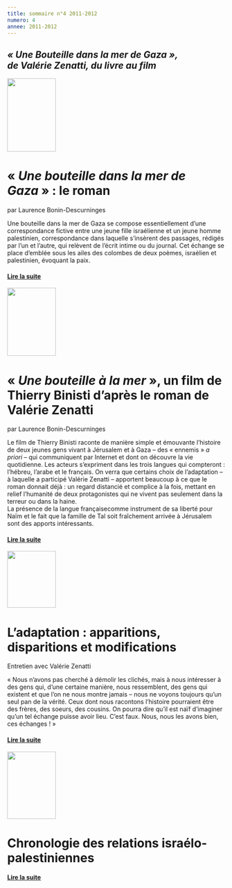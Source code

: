 ```yaml
---
title: sommaire n°4 2011-2012
numero: 4
annee: 2011-2012
---
```


<h2><strong><em>« Une Bouteille dans la mer de Gaza », <br />
  de Valérie Zenatti, 
du livre au film</em></strong></h2>

<div class="article">
<img src="/pages/static/sommaires/images/1_une_bouteille_dans_la_mer_de_gaza.jpg" width="112" height="169" class="image" />
<h1>« <em>Une bouteille dans la mer de Gaza</em> » : le roman</h1>
<p>par Laurence Bonin-Descurninges</p>
<p class="aligner">Une bouteille dans la mer de Gaza se compose essentiellement d’une correspondance fictive entre une jeune fille israélienne et un jeune homme palestinien, correspondance dans laquelle s’insèrent des passages, rédigés par l’un et l’autre, qui relèvent de l’écrit intime ou du journal. Cet échange se place d’emblée sous les ailes des colombes de deux poèmes, israélien et palestinien, évoquant la paix.</p>
<h4><a href="/articles">Lire la suite </a> </h4>
</div>
<div class="article">
  <img src="/pages/static/sommaires/images/2_une_bouteille_a_la_mer.jpg" width="112" height="157" class="image" />
  <h1>« <em>Une bouteille à la mer</em> », un film de Thierry Binisti d’après le roman de Valérie Zenatti</h1>
<p>par Laurence Bonin-Descurninges</p>
<p class="aligner">Le film de Thierry Binisti raconte de manière simple et émouvante l’histoire de deux jeunes gens vivant à Jérusalem et à Gaza – des « ennemis » <em>a priori</em> – qui communiquent par Internet et dont on découvre la vie quotidienne. Les acteurs s’expriment dans les trois langues qui compteront : l’hébreu, l’arabe et le français. On verra que certains choix de l’adaptation – à laquelle a participé Valérie Zenatti – apportent beaucoup à ce que le roman donnait déjà : un regard distancié et complice à la fois, mettant en relief l’humanité de deux protagonistes qui ne vivent pas seulement dans la terreur ou dans la haine.<br />
La présence de la langue françaisecomme instrument de sa liberté pour Naïm et le fait que la famille de Tal soit fraîchement arrivée à Jérusalem sont des apports intéressants.</p>
<h4><a href="/articles">Lire la suite </a></h4>
</div>
<div class="article">
  <img src="/pages/static/sommaires/images/3_valerie_zenatti.jpg" width="112" height="131" class="image" />
  <h1>L’adaptation : apparitions, disparitions et modifications</h1>
<p>Entretien avec Valérie Zenatti</p>
<p class="aligner">« Nous n’avons pas cherché à démolir les clichés, mais à nous intéresser à des gens qui, d’une certaine manière, nous ressemblent, des gens qui existent et que l’on ne nous montre jamais – nous ne voyons toujours qu’un seul pan de la vérité. Ceux dont nous racontons l’histoire pourraient être des frères, des soeurs, des cousins. On pourra dire qu’il est naïf d’imaginer qu’un tel échange puisse avoir lieu. C’est faux. Nous, nous les avons bien, ces échanges ! »</p>
<h4><a href="/articles">Lire la suite </a></h4>
</div>
<div class="article"> <img src="/pages/static/sommaires/images/4_chronologie.jpg" width="112" height="155" class="image" />
  <h1>Chronologie des relations israélo-palestiniennes</h1>
  <h4><a href="/articles">Lire la suite</a></h4>
</div>
